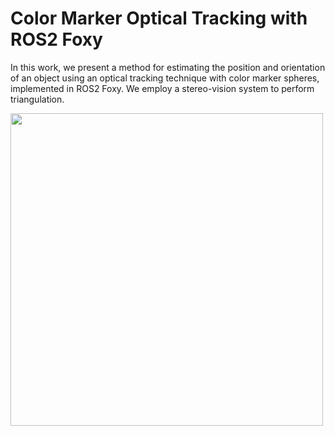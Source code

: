 # Color Marker Optical Tracking with ROS2 Foxy

In this work, we present a method for estimating the position and orientation of an object using an optical tracking technique with color marker spheres, implemented in ROS2 Foxy. We employ a stereo-vision system to perform triangulation.

<p align = "left">
  <img src = "https://github.com/user-attachments/assets/6eb1beb1-c813-4560-ab4e-1b28a50b32ab" width = 500 />
</p>
